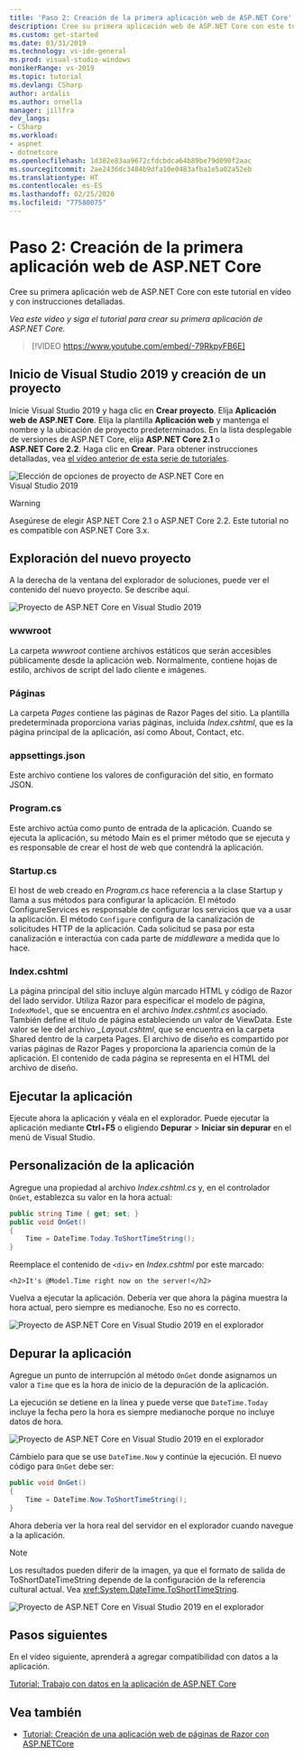 ```yaml
---
title: 'Paso 2: Creación de la primera aplicación web de ASP.NET Core'
description: Cree su primera aplicación web de ASP.NET Core con este tutorial en vídeo y con instrucciones detalladas.
ms.custom: get-started
ms.date: 03/31/2019
ms.technology: vs-ide-general
ms.prod: visual-studio-windows
monikerRange: vs-2019
ms.topic: tutorial
ms.devlang: CSharp
author: ardalis
ms.author: ornella
manager: jillfra
dev_langs:
- CSharp
ms.workload:
- aspnet
- dotnetcore
ms.openlocfilehash: 1d382e83aa9672cfdcbdca64b89be79d090f2aac
ms.sourcegitcommit: 2ae2436dc3484b9dfa10e0483afba1e5a02a52eb
ms.translationtype: HT
ms.contentlocale: es-ES
ms.lasthandoff: 02/25/2020
ms.locfileid: "77580075"
---
```

# <a name="step-2-create-your-first-aspnet-core-web-app"></a>Paso 2: Creación de la primera aplicación web de ASP.NET Core

Cree su primera aplicación web de ASP.NET Core con este tutorial en vídeo y con instrucciones detalladas.

_Vea este vídeo y siga el tutorial para crear su primera aplicación de ASP.NET Core._

> [!VIDEO https://www.youtube.com/embed/-79RkpyFB6E]

## <a name="start-visual-studio-2019-and-create-a-new-project"></a>Inicio de Visual Studio 2019 y creación de un proyecto

Inicie Visual Studio 2019 y haga clic en **Crear proyecto**. Elija **Aplicación web de ASP.NET Core**. Elija la plantilla **Aplicación web** y mantenga el nombre y la ubicación de proyecto predeterminados. En la lista desplegable de versiones de ASP.NET Core, elija **ASP.NET Core 2.1** o **ASP.NET Core 2.2**. Haga clic en **Crear**. Para obtener instrucciones detalladas, vea [el vídeo anterior de esta serie de tutoriales](tutorial-aspnet-core-ef-step-01.md).

![Elección de opciones de proyecto de ASP.NET Core en Visual Studio 2019](media/vs-2019/vs2019-choose-aspnetcore-project.png)

> [!WARNING]
> Asegúrese de elegir ASP.NET Core 2.1 o ASP.NET Core 2.2. Este tutorial no es compatible con ASP.NET Core 3.x.

## <a name="explore-the-new-project"></a>Exploración del nuevo proyecto

A la derecha de la ventana del explorador de soluciones, puede ver el contenido del nuevo proyecto. Se describe aquí.

![Proyecto de ASP.NET Core en Visual Studio 2019](media/vs-2019/vs2019-solution-explorer.png)

### <a name="wwwroot"></a>wwwroot

La carpeta *wwwroot* contiene archivos estáticos que serán accesibles públicamente desde la aplicación web. Normalmente, contiene hojas de estilo, archivos de script del lado cliente e imágenes.

### <a name="pages"></a>Páginas

La carpeta *Pages* contiene las páginas de Razor Pages del sitio. La plantilla predeterminada proporciona varias páginas, incluida *Index.cshtml*, que es la página principal de la aplicación, así como About, Contact, etc.

### <a name="appsettingsjson"></a>appsettings.json

Este archivo contiene los valores de configuración del sitio, en formato JSON.

### <a name="programcs"></a>Program.cs

Este archivo actúa como punto de entrada de la aplicación. Cuando se ejecuta la aplicación, su método Main es el primer método que se ejecuta y es responsable de crear el host de web que contendrá la aplicación.

### <a name="startupcs"></a>Startup.cs

El host de web creado en *Program.cs* hace referencia a la clase Startup y llama a sus métodos para configurar la aplicación. El método ConfigureServices es responsable de configurar los servicios que va a usar la aplicación. El método `Configure` configura de la canalización de solicitudes HTTP de la aplicación. Cada solicitud se pasa por esta canalización e interactúa con cada parte de *middleware* a medida que lo hace.

### <a name="indexcshtml"></a>Index.cshtml

La página principal del sitio incluye algún marcado HTML y código de Razor del lado servidor. Utiliza Razor para especificar el modelo de página, `IndexModel`, que se encuentra en el archivo *Index.cshtml.cs* asociado. También define el título de página estableciendo un valor de ViewData. Este valor se lee del archivo *\_Layout.cshtml*, que se encuentra en la carpeta Shared dentro de la carpeta Pages. El archivo de diseño es compartido por varias páginas de Razor Pages y proporciona la apariencia común de la aplicación. El contenido de cada página se representa en el HTML del archivo de diseño.

## <a name="run-the-application"></a>Ejecutar la aplicación

Ejecute ahora la aplicación y véala en el explorador. Puede ejecutar la aplicación mediante **Ctrl**+**F5** o eligiendo **Depurar** > **Iniciar sin depurar** en el menú de Visual Studio.

## <a name="customize-the-application"></a>Personalización de la aplicación

Agregue una propiedad al archivo *Index.cshtml.cs* y, en el controlador `OnGet`, establezca su valor en la hora actual:

```csharp
public string Time { get; set; }
public void OnGet()
{
    Time = DateTime.Today.ToShortTimeString();
}
```

Reemplace el contenido de `<div>` en *Index.cshtml* por este marcado:

```cshtml
<h2>It's @Model.Time right now on the server!</h2>
```

Vuelva a ejecutar la aplicación. Debería ver que ahora la página muestra la hora actual, pero siempre es medianoche. Eso no es correcto.

![Proyecto de ASP.NET Core en Visual Studio 2019 en el explorador](media/vs-2019/vs2019-app-in-browser.png)

## <a name="debug-the-application"></a>Depurar la aplicación

Agregue un punto de interrupción al método `OnGet` donde asignamos un valor a `Time` que es la hora de inicio de la depuración de la aplicación.

La ejecución se detiene en la línea y puede verse que `DateTime.Today` incluye la fecha pero la hora es siempre medianoche porque no incluye datos de hora. 

![Proyecto de ASP.NET Core en Visual Studio 2019 en el explorador](media/vs-2019/vs2019-breakpoint.png)

Cámbielo para que se use `DateTime.Now` y continúe la ejecución. El nuevo código para `OnGet` debe ser:

```csharp
public void OnGet()
{
    Time = DateTime.Now.ToShortTimeString();
}
```

Ahora debería ver la hora real del servidor en el explorador cuando navegue a la aplicación.

> [!NOTE]
> Los resultados pueden diferir de la imagen, ya que el formato de salida de ToShortDateTimeString depende de la configuración de la referencia cultural actual. Vea <xref:System.DateTime.ToShortTimeString>.

![Proyecto de ASP.NET Core en Visual Studio 2019 en el explorador](media/vs-2019/vs2019-app-fixed-in-browser.png)

## <a name="next-steps"></a>Pasos siguientes

En el vídeo siguiente, aprenderá a agregar compatibilidad con datos a la aplicación.

[Tutorial: Trabajo con datos en la aplicación de ASP.NET Core](tutorial-aspnet-core-ef-step-03.md)

## <a name="see-also"></a>Vea también

- [Tutorial: Creación de una aplicación web de páginas de Razor con ASP.NETCore](/aspnet/core/tutorials/razor-pages/?view=aspnetcore-2.1)
